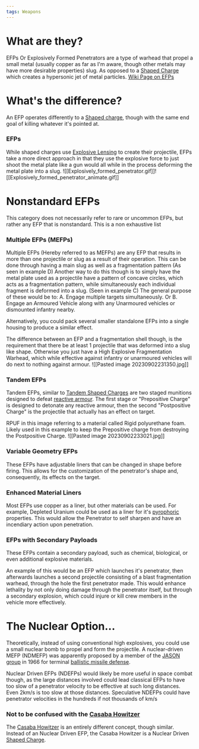 ```yaml
---
tags: Weapons
---
```

# What are they?
EFPs Or Explosively Formed Penetrators are a type of warhead that propel a small metal (usually copper as far as I'm aware, though other metals may have more desirable properties) slug. As opposed to a [Shaped Charge](Shaped%20Charges) which creates a hypersonic jet of metal particles.
[Wiki Page on EFPs](https://en.wikipedia.org/wiki/Explosively_formed_penetrator)

# What's the difference?
An EFP operates differently to a [Shaped charge](Shaped%20Charges.md), though with the same end goal of killing whatever it's pointed at.
### EFPs
While shaped charges use [Explosive Lensing](https://en.wikipedia.org/wiki/Explosive_lens) to create their projectile, EFPs take a more direct approach in that they use the explosive force to just shoot the metal plate like a gun would all while in the process deforming the metal plate into a slug.
![[Explosively_formed_penetrator.gif]]![[Explosively_formed_penetrator_animate.gif]]

# Nonstandard EFPs
This category does not necessarily refer to rare or uncommon EFPs, but rather any EFP that is nonstandard. This is a non exhaustive list
### Multiple EFPs (MEFPs)
Multiple EFPs (Hereby referred to as MEFPs) are any EFP that results in more than one projectile or slug as a result of their operation. This can be done through having a main slug as well as a fragmentation pattern (As seen in example D) Another way to do this though is to simply have the metal plate used as a projectile have a pattern of concave circles, which acts as a fragmentation pattern, while simultaneously each individual fragment is deformed into a slug. (Seen in example C) The general purpose of these would be to: A. Engage multiple targets simultaneously. Or B. Engage an Armoured Vehicle along with any Unarmoured vehicles or dismounted infantry nearby.

Alternatively, you could pack several smaller standalone EFPs into a single housing to produce a similar effect.

The difference between an EFP and a fragmentation shell though, is the requirement that there be at least 1 projectile that was deformed into a slug like shape. Otherwise you just have a High Explosive Fragmentation Warhead, which while effective against infantry or unarmoured vehicles will do next to nothing against armour.
![[Pasted image 20230902231350.jpg]]

### Tandem EFPs
Tandem EFPs, similar to [Tandem Shaped Charges](Shaped%20Charges#Tandem%20Shaped%20Charges) are two staged munitions designed to defeat [reactive armour](https://en.wikipedia.org/wiki/Reactive_armour). The first stage or "Prepositive Charge" is designed to detonate any reactive armour, then the second "Postpositive Charge" is the projectile that actually has an effect on target.

RPUF in this image referring to a material called Rigid polyurethane foam. Likely used in this 
example to keep the Prepositive charge from destroying the Postpositive Charge.
![[Pasted image 20230902233021.jpg]]

### Variable Geometry EFPs
These EFPs have adjustable liners that can be changed in shape before firing. This allows for the customization of the penetrator's shape and, consequently, its effects on the target.

### Enhanced Material Liners
Most EFPs use copper as a liner, but other materials can be used. For example, Depleted Uranium could be used as a liner for it's [pyrophoric](https://en.wikipedia.org/wiki/Pyrophoricity) properties. This would allow the Penetrator to self sharpen and have an incendiary action upon penetration. 

### EFPs with Secondary Payloads
These EFPs contain a secondary payload, such as chemical, biological, or even additional explosive materials.

An example of this would be an EFP which launches it's penetrator, then afterwards launches a second projectile consisting of a blast fragmentation warhead, through the hole the first penetrator made. This would enhance lethality by not only doing damage through the penetrator itself, but through a secondary explosion, which could injure or kill crew members in the vehicle more effectively.



# The Nuclear Option...
Theoretically, instead of using conventional high explosives, you could use a small nuclear bomb to propel and form the projectile. A nuclear-driven MEFP (NDMEFP) was apparently proposed by a member of the [JASON group](https://en.wikipedia.org/wiki/JASON_(advisory_group) "JASON (advisory group)") in 1966 for terminal [ballistic missile defense](https://en.wikipedia.org/wiki/Ballistic_missile_defense "Ballistic missile defense").

Nuclear Driven EFPs (NDEFPs) would likely be more useful in space combat though, as the large distances involved could lead classical EFPs to have too slow of a penetrator velocity to be effective at such long distances. Even 2km/s is too slow at those distances. Speculative NDEFPs could have penetrator velocities in the hundreds if not thousands of km/s
### Not to be confused with the [Casaba Howitzer](Shaped%20Charges#The%20Nuclear%20Option)
The [Casaba Howitzer](Shaped%20Charges#The%20Nuclear%20Option) is an entirely different concept, though similar. Instead of an Nuclear Driven EFP, the Casaba Howitzer is a Nuclear Driven [Shaped Charge](Shaped%20Charges.md).